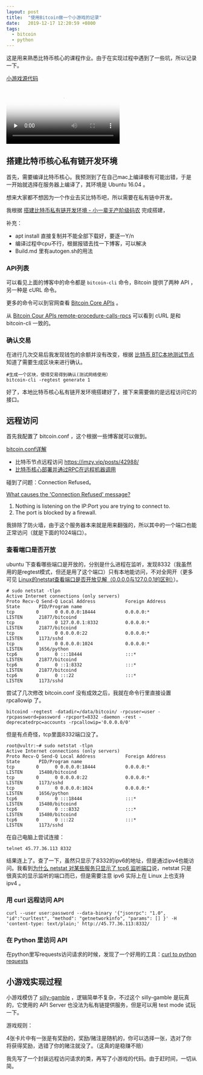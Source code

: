 ```yaml
---
layout: post
title:  "使用Bitcoin做一个小游戏的记录"
date:   2019-12-17 12:20:59 +0800
tags:
  - bitcoin
  - python
---
```


这是用来熟悉比特币核心的课程作业。由于在实现过程中遇到了一些坑，所以记录一下。

[小游戏源代码](https://github.com/hbhde/bitcoin-gamble)

<div class="center-container">
  <video id="video" controls="" preload="none" poster="/assets/images/posts/bitcoin-gamble/demo.png" >
  <source id="mp4" src="/assets/images/posts/bitcoin-gamble/demo.mp4" type="video/mp4">
  </video>
</div>

## 搭建比特币核心私有链开发环境

首先，需要编译比特币核心。我预测到了在自己mac上编译极有可能出错，于是一开始就选择在服务器上编译了，其环境是 Ubuntu 16.04 。

想来大家都不想因为一个作业去买比特币吧，所以需要在私有链中开发。

我根据 [搭建比特币私有链开发环境 - 小一辈无产阶级码农](http://www.r9it.com/20181209/build-bitcoin-private-chain.html) 完成搭建，

补充：

* apt install 直接复制并不能全部下载好，要逐一Y/n
* 编译过程中cpu不行，根据报错去找一下博客，可以解决
* Build.md 里有autogen.sh的用法

### API列表

可以看见上面的博客中的命令都是 `bitcoin-cli` 命令，Bitcoin 提供了两种 API ，另一种是 cURL 命令。

更多的命令可以到官网查看 [Bitcoin Core APIs](https://bitcoin.org/en/developer-reference#bitcoin-core-apis) 。

从 [Bitcoin Cour APIs remote-procedure-calls-rpcs](https://bitcoin.org/en/developer-reference#remote-procedure-calls-rpcs) 可以看到 cURL 是和 bitcoin-cli 一致的。

### 确认交易

在进行几次交易后我发现钱包的余额并没有改变，根据 [比特币 BTC本地测试节点](https://www.cnblogs.com/elvi/p/10203922.html) 知道了需要生成区块来进行确认。

```
#生成一个区块，使得交易得到确认(测试网络使用）
bitcoin-cli -regtest generate 1
```

好了，本地比特币核心私有链开发环境搭建好了，接下来需要做的是远程访问它的接口。

## 远程访问

首先我配置了 bitcoin.conf ，这个根据一些博客就可以做到。

[bitcoin.conf详解](http://blog.hubwiz.com/2019/04/25/bitcoin-conf-cn/)


* 比特币节点远程访问 https://imzy.vip/posts/42988/
* [比特币核心部署并通过RPC在远程机器调用](https://blog.csdn.net/YAYAWXQ_QQ_COM/article/details/79799559)

碰到了问题：Connection Refused。

[What causes the 'Connection Refused' message?](https://serverfault.com/questions/725262/what-causes-the-connection-refused-message)

1. Nothing is listening on the IP:Port you are trying to connect to.
2. The port is blocked by a firewall.

我排除了防火墙，由于这个服务器本来就是用来翻强的，所以其中的一个端口也能正常访问（就是下面的1024端口）。

### 查看端口是否开放

ubuntu 下查看哪些端口是开放的，分别是什么进程在监听，发现8332（我虽然用的是regtest模式，但还是用了这个端口）只有本地能访问，不对全网开（更多可见 [Linux的netstat查看端口是否开放见解（0.0.0.0与127.0.0.1的区别）](https://www.cnblogs.com/lemon-flm/p/7396536.html)）。

```
# sudo netstat -tlpn
Active Internet connections (only servers)
Proto Recv-Q Send-Q Local Address           Foreign Address         State       PID/Program name
tcp        0      0 0.0.0.0:18444           0.0.0.0:*               LISTEN      21877/bitcoind
tcp        0      0 127.0.0.1:8332          0.0.0.0:*               LISTEN      21877/bitcoind
tcp        0      0 0.0.0.0:22              0.0.0.0:*               LISTEN      1173/sshd
tcp        0      0 0.0.0.0:1024            0.0.0.0:*               LISTEN      1656/python
tcp6       0      0 :::18444                :::*                    LISTEN      21877/bitcoind
tcp6       0      0 ::1:8332                :::*                    LISTEN      21877/bitcoind
tcp6       0      0 :::22                   :::*                    LISTEN      1173/sshd
```

尝试了几次修改 bitcoin.conf 没有成效之后，我就在命令行里直接设置 rpcallowip 了。

```
bitcoind -regtest -datadir=/data/bitcoin/ -rpcuser=user -rpcpassword=password -rpcport=8332 -daemon -rest -deprecatedrpc=accounts -rpcallowip='0.0.0.0/0'
```

但是有点奇怪，tcp里面8332端口没了。

```
root@vultr:~# sudo netstat -tlpn
Active Internet connections (only servers)
Proto Recv-Q Send-Q Local Address           Foreign Address         State       PID/Program name
tcp        0      0 0.0.0.0:18444           0.0.0.0:*               LISTEN      15480/bitcoind
tcp        0      0 0.0.0.0:22              0.0.0.0:*               LISTEN      1173/sshd
tcp        0      0 0.0.0.0:1024            0.0.0.0:*               LISTEN      1656/python
tcp6       0      0 :::18444                :::*                    LISTEN      15480/bitcoind
tcp6       0      0 :::8332                 :::*                    LISTEN      15480/bitcoind
tcp6       0      0 :::22                   :::*                    LISTEN      1173/sshd
```

在自己电脑上尝试连接：

```
telnet 45.77.36.113 8332
```

结果连上了。查了一下，虽然只显示了8332的ipv6的地址，但是通过ipv4也能访问。我看到[为什么 netstat 对某些服务只显示了 tcp6 监听端口](https://www.chengweiyang.cn/2017/03/05/why-netstat-not-showup-tcp4-socket/)说，netstat 只是很真实的显示监听的端口而已，但是需要注意 ipv6 实际上在 Linux 上也支持 ipv4 。

### 用 curl 远程访问 API

```
curl --user user:password --data-binary '{"jsonrpc": "1.0", "id":"curltest", "method": "getnetworkinfo", "params": [] }' -H 'content-type: text/plain;' http://45.77.36.113:8332/
```

### 在 Python 里访问 API

在python里写requests访问请求的时候，发现了一个好用的工具：[curl to python requests](https://curl.trillworks.com)

## 小游戏实现过程

小游戏模仿了 [silly-gamble](https://github.com/anderson-joyle/silly-gamble) ，逻辑简单不复杂，不过这个 silly-gamble 是玩真的，它使用的 API Server 也没法为私有链提供服务，但是可以用 test mode 试玩一下。

游戏规则：

4张卡片中有一张是有奖励的，奖励/赌注是随机的，你可以选择一张，选对了你将获得奖励，选错了你的赌注就没了。（这真的是稳赚不赔）

我先写了一个封装远程访问请求的类，再写了小游戏的代码。由于赶时间，一切从简。

